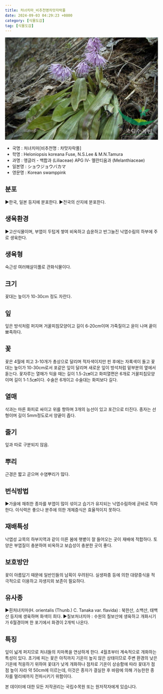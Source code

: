 ```yaml
---
title: 처녀치마_비추천명차맛자락풀
date: 2024-09-03 04:29:23 +0800
category: [식물도감]
tag: [식물도감]
---
```




![처녀치마[비추천명 : 차맛자락풀]](/assets/img/fileUpload/plants/basic/Liliaceae/Heloniopsis/684/1_th2.JPG)
- 국명 : 처녀치마[비추천명 : 차맛자락풀]
- 학명 : Heloniopsis koreana Fuse, N.S.Lee & M.N.Tamura
- 과명 : 앵글러 - 백합과 (Liliaceae) APG Ⅳ- 멜란티움과 (Melanthiaceae)
- 일본명 : ショウジョウバカマ
- 영문명 : Korean swamppink


## 분포
▶한국, 일본 등지에 분포한다.
▶전국의 산지에 분포한다.
## 생육환경
▶고산식물이며, 부엽이 두텁게 쌓여 비옥하고 습윤하고 반그늘진 낙엽수림의 하부에 주로 생육한다.
## 생육형
숙근성 여러해살이풀로 관화식물이다.
## 크기
꽃대는 높이가 10-30cm 정도 자란다.
## 잎
잎은 방석처럼 퍼지며 거꿀피침모양이고 길이 6-20cm이며 가죽질이고 윤이 나며 끝이 뾰족하다.
## 꽃
꽃은 4월에 피고 3-10개가 총상으로 달리며 적자색이지만 핀 후에는 자록색이 돌고 꽃대는 높이가 10-30cm로서 포같은 잎이 달리며 새로운 잎이 방석처럼 밑부분의 옆에서 돋는다. 꽃자루는 열매가 익을 때는 길이 1.5-2㎝이고 화피열편은 6개로 거꿀피침모양이며 길이 1-1.5㎝이다. 수술은 6개이고 수술대는 화피보다 길다.
## 열매
삭과는 마른 화피로 싸이고 위를 향하며 3개의 능선이 있고 포간으로 터진다. 종자는 선형이며 길이 5mm정도로서 양끝이 좁다.
## 줄기
잎과 따로 구분되지 않음.
## 뿌리
근경은 짧고 곧으며 수염뿌리가 많다.
## 번식방법
▶가을에 채취한 종자를 부엽이 많이 섞이고 습기가 유지되는 낙엽수림하에 곧바로 직파한다. 이식력은 좋으나 분주에 의한 개체증식은 효율적이지 못하다.
## 재배특성
낙엽성 교목의 하부지역과 같이 이른 봄에 햇볕이 잘 들어오는 곳이 재배에 적합하다. 토양은 부엽질이 충분하여 비옥하고 보습성이 충분한 곳이 좋다.
## 보호방안
꽃이 아름답기 때문에 일반인들의 남획이 우려된다. 실생파종 등에 의한 대량증식을 적극적으로 이용하고 자생지외 보존이 필요하다.
## 유사종
▶흰처녀치마(H. orientalis (Thunb.) C. Tanaka var. flavida) : 북한산, 소백산, 태백산 등지에 생육하며 화색이 희다.
▶칠보처녀치마 : 수원의 칠보산에 생육하고 개화시기가 6월경이며 한 포기에서 화경이 2개씩 나온다.
## 특징
잎이 넓게 퍼지므로 처녀들의 치마폭을 연상하게 한다. 4월초부터 계속적으로 개화하는 특성이 있다. 초기에 피는 꽃은 아직까지 기온이 높지 않은 상태이므로 주변 환경의 낮은 기온에 적응하기 위하여 꽃대가 낮게 개화하나 점차로 기온이 상승함에 따라 꽃대가 점점 높이 자라 약 50cm에 이르는데, 이것은 종자가 결실한 후 바람에 의해 가능한한 종자를 멀리에까지 전파시키기 위함이다.






본 데이터에 대한 모든 저작권리는 국립수목원 또는 원저작자에게 있습니다.
